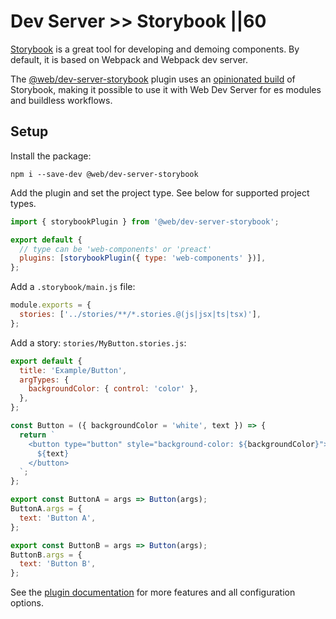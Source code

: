 # Dev Server >> Storybook ||60

[Storybook](https://storybook.js.org/) is a great tool for developing and demoing components. By default, it is based on Webpack and Webpack dev server.

The [@web/dev-server-storybook](../../docs/dev-server/plugins/storybook.md) plugin uses an [opinionated build](https://github.com/modernweb-dev/storybook-prebuilt) of Storybook, making it possible to use it with Web Dev Server for es modules and buildless workflows.

## Setup

Install the package:

```
npm i --save-dev @web/dev-server-storybook
```

Add the plugin and set the project type. See below for supported project types.

```js
import { storybookPlugin } from '@web/dev-server-storybook';

export default {
  // type can be 'web-components' or 'preact'
  plugins: [storybookPlugin({ type: 'web-components' })],
};
```

Add a `.storybook/main.js` file:

```js
module.exports = {
  stories: ['../stories/**/*.stories.@(js|jsx|ts|tsx)'],
};
```

Add a story: `stories/MyButton.stories.js`:

```js
export default {
  title: 'Example/Button',
  argTypes: {
    backgroundColor: { control: 'color' },
  },
};

const Button = ({ backgroundColor = 'white', text }) => {
  return `
    <button type="button" style="background-color: ${backgroundColor}">
      ${text}
    </button>
  `;
};

export const ButtonA = args => Button(args);
ButtonA.args = {
  text: 'Button A',
};

export const ButtonB = args => Button(args);
ButtonB.args = {
  text: 'Button B',
};
```

See the [plugin documentation](../../docs/dev-server/plugins/storybook.md) for more features and all configuration options.
